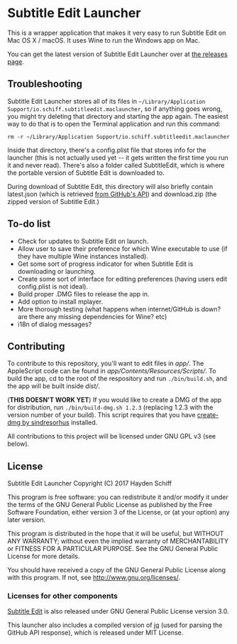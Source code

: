 # Subtitle Edit Launcher

This is a wrapper application that makes it very easy to run Subtitle Edit on Mac OS X / macOS. It uses Wine to run the Windows app on Mac.

You can get the latest version of Subtitle Edit Launcher over at [the releases page](https://github.com/oxguy3/subtitle-edit-launcher/releases).

## Troubleshooting

Subtitle Edit Launcher stores all of its files in `~/Library/Application Support/io.schiff.subtitleedit.maclauncher`, so if anything goes wrong, you might try deleting that directory and starting the app again. The easiest way to do that is to open the Terminal application and run this command:

```
rm -r ~/Library/Application Support/io.schiff.subtitleedit.maclauncher
```

Inside that directory, there's a config.plist file that stores info for the launcher (this is not actually used yet -- it gets written the first time you run it and never read). There's also a folder called SubtitleEdit, which is where the portable version of Subtitle Edit is downloaded to.

During download of Subtitle Edit, this directory will also briefly contain latest.json (which is retrieved [from GitHub's API](https://api.github.com/repos/SubtitleEdit/subtitleedit/releases/latest)) and download.zip (the zipped version of Subtitle Edit.)

## To-do list

* Check for updates to Subtitle Edit on launch.
* Allow user to save their preference for which Wine executable to use (if they have multiple Wine instances installed).
* Get some sort of progress indicator for when Subtitle Edit is downloading or launching.
* Create some sort of interface for editing preferences (having users edit config.plist is not ideal).
* Build proper .DMG files to release the app in.
* Add option to install mplayer.
* More thorough testing (what happens when internet/GitHub is down? are there any missing dependencies for Wine? etc)
* i18n of dialog messages?

## Contributing

To contribute to this repository, you'll want to edit files in _app/_. The AppleScript code can be found in _app/Contents/Resources/Scripts/_. To build the app, cd to the root of the respository and run `./bin/build.sh`, and the app will be built inside _dist/_.

(**THIS DOESN'T WORK YET**) If you would like to create a DMG of the app for distribution, run `./bin/build-dmg.sh 1.2.3` (replacing 1.2.3 with the version number of your build). This script requires that you have [create-dmg by sindresorhus](https://github.com/sindresorhus/create-dmg) installed.

All contributions to this project will be licensed under GNU GPL v3 (see below).

## License

Subtitle Edit Launcher
Copyright (C) 2017 Hayden Schiff

This program is free software: you can redistribute it and/or modify
it under the terms of the GNU General Public License as published by
the Free Software Foundation, either version 3 of the License, or
(at your option) any later version.

This program is distributed in the hope that it will be useful,
but WITHOUT ANY WARRANTY; without even the implied warranty of
MERCHANTABILITY or FITNESS FOR A PARTICULAR PURPOSE.  See the
GNU General Public License for more details.

You should have received a copy of the GNU General Public License
along with this program.  If not, see <http://www.gnu.org/licenses/>.

### Licenses for other components

[Subtitle Edit](https://github.com/SubtitleEdit/subtitleedit) is also released under GNU General Public License version 3.0.

This launcher also includes a compiled version of [jq](https://stedolan.github.io/jq/) (used for parsing the GitHub API response), which is released under MIT License.
